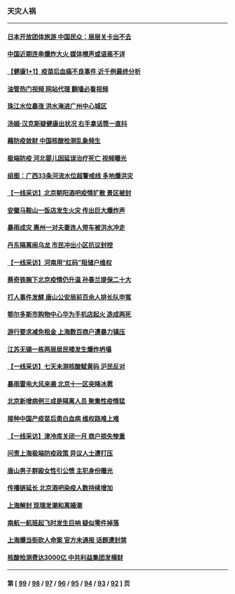 ### 天灾人祸
---
#### [日本开放团体旅游 中国民众：层层关卡出不去](../../pages/ncid280/n13761104.md?06170445) 
#### [中国近期连串爆炸大火 媒体噤声或语焉不详](../../pages/ncid280/n13760866.md?06170445) 
#### [【健康1+1】疫苗后血癌不良事件 近千例最终分析](../../pages/ncid280/n13760921.md?06170445) 
#### [油管热门视频 网站代理 翻墙必看视频](http://209.222.30.114:81/youtube.html?06170445)
#### [珠江水位暴涨 洪水淹进广州中心城区](../../pages/ncid280/n13760813.md?06170445) 
#### [汤姆·汉克斯疑健康出状况 右手拿话筒一直抖](../../pages/ncid280/n13760381.md?06170445) 
#### [藉防疫敛财 中国核酸检测乱象频生](../../pages/ncid280/n13760235.md?06170445) 
#### [极端防疫 河北婴儿因延误治疗死亡 视频曝光](../../pages/ncid280/n13760121.md?06170445) 
#### [组图：广西33条河流水位超警戒线 多地爆洪灾](../../pages/ncid280/n13759971.md?06170445) 
#### [【一线采访】北京朝阳酒吧疫情扩散 景区被封](../../pages/ncid280/n13760040.md?06170445) 
#### [安徽马鞍山一饭店发生火灾 传出巨大爆炸声](../../pages/ncid280/n13760006.md?06170445) 
#### [暴雨成灾 惠州一对夫妻连人带车被洪水冲走](../../pages/ncid280/n13759825.md?06170445) 
#### [丹东隔离闹乌龙 市民冲出小区抗议封控](../../pages/ncid280/n13759536.md?06170445) 
#### [【一线采访】河南用“红码”阻储户维权](../../pages/ncid280/n13759392.md?06170445) 
#### [蔡奇铁腕下北京疫情仍升温 孙春兰提保二十大](../../pages/ncid280/n13759380.md?06170445) 
#### [打人事件发酵 唐山公安局前百余人排长队申冤](../../pages/ncid280/n13759336.md?06170445) 
#### [鄂尔多斯市购物中心华为手机店起火 造成两死](../../pages/ncid280/n13759348.md?06170445) 
#### [游行要求减免租金 上海数百商户遭暴力镇压](../../pages/ncid280/n13758798.md?06170445) 
#### [江苏无锡一栋两层居民楼发生爆炸坍塌](../../pages/ncid280/n13759282.md?06170445) 
#### [【一线采访】七天未测核酸赋黄码 沪民反对](../../pages/ncid280/n13758088.md?06170445) 
#### [暴雨雷电大风来袭 北京十一区突降冰雹](../../pages/ncid280/n13758385.md?06170445) 
#### [北京新增病例三成是隔离人员 聚集性疫情猛](../../pages/ncid280/n13757776.md?06170445) 
#### [接种中国产疫苗后患白血病 维权路难上难](../../pages/ncid280/n13757363.md?06170445) 
#### [【一线采访】津冷库关闭一月 商户损失惨重](../../pages/ncid280/n13757772.md?06170445) 
#### [问责上海极端防疫政策 异议人士遭打压](../../pages/ncid280/n13757256.md?06170445) 
#### [唐山男子群殴女性引公愤 主犯身份曝光](../../pages/ncid280/n13757180.md?06170445) 
#### [传播链延长 北京酒吧染疫人数持续增加](../../pages/ncid280/n13757164.md?06170445) 
#### [上海解封 现理发潮和离婚潮](../../pages/ncid280/n13757062.md?06170445) 
#### [南航一航班起飞时发生巨响 疑似零件掉落](../../pages/ncid280/n13757109.md?06170445) 
#### [上海爆当街砍人命案 官方未通报 话题遭封禁](../../pages/ncid280/n13756964.md?06170445) 
#### [核酸检测费达3000亿 中共利益集团发横财](../../pages/ncid280/n13757046.md?06170445) 

---
#### 第 [ [99](./99.md?06170445) / [98](./98.md?06170445) / [97](./97.md?06170445) / [96](./96.md?06170445) / [95](./95.md?06170445) / [94](./94.md?06170445) / [93](./93.md?06170445) / [92](./92.md?06170445) ] 页
